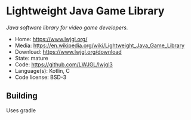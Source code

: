 # Lightweight Java Game Library

_Java software library for video game developers._

- Home: https://www.lwjgl.org/
- Media: https://en.wikipedia.org/wiki/Lightweight_Java_Game_Library
- Download: https://www.lwjgl.org/download
- State: mature
- Code: https://github.com/LWJGL/lwjgl3
- Language(s): Kotlin, C
- Code license: BSD-3

## Building

Uses gradle

